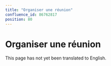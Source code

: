 ```yaml
---
title: "Organiser une réunion"
confluence_id: 86762817
position: 80
---
```

# Organiser une réunion


This page has not yet been translated to English.

